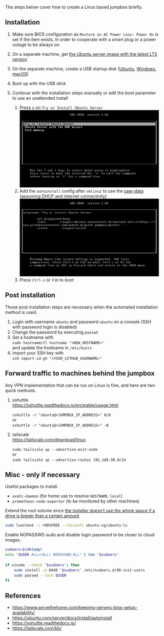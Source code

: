 The steps below cover how to create a Linux based jumpbox briefly.
## Installation

1. Make sure BIOS configuration as `Restore on AC Power Loss: Power On`
   is set if the item exists, in order to cooperate with a smart plug or
   a power outage to be always on.

1. On a separate machine, get [the Ubuntu server image with the latest LTS version](https://ubuntu.com/download/server)

1. On the separate machine, create a USB startup disk
   ([Ubuntu](https://tutorials.ubuntu.com/tutorial/tutorial-create-a-usb-stick-on-ubuntu),
   [Windows](https://tutorials.ubuntu.com/tutorial/tutorial-create-a-usb-stick-on-windows),
   [macOS](https://tutorials.ubuntu.com/tutorial/tutorial-create-a-usb-stick-on-macos))

1. Boot up with the USB stick

1. Continue with the installation steps manually or edit the boot parameter to use an unattended install

   1. Press `e` on `Try or Install Ubuntu Server`  
      ![](screenshots/grub.png)
   1. Add the `autoinstall` config after `vmlinuz` to use the [user-data](user-data) (assuming DHCP and internet connectivity)  
      ![](screenshots/grub_append_github.png)
   2. Press `Ctrl-x` or `F10` to boot

## Post installation

Those post installation steps are necessary when the automated installation method is used.

1. Login with username `ubuntu` and password `ubuntu` on a console (SSH with password login is disabled)
1. Change the password by executing `passwd`
1. Set a hostname with  
   `sudo hostnamectl hostname "<NEW_HOSTNAME>"`  
   and update the hostname in `/etc/hosts`
1. Import your SSH key with  
   `ssh-import-id-gh "<YOUR_GITHUB_USERNAME>"`

## Forward traffic to machines behind the jumpbox

Any VPN implementation that can be run on Linux is fine, and here are two quick methods.

1. sshuttle  
   https://sshuttle.readthedocs.io/en/stable/usage.html  
     
   `sshuttle -r "ubuntu@<JUMPBOX_IP_ADDRESS>" 0/0`  
   or  
   `sshuttle -r "ubuntu@<JUMPBOX_IP_ADDRESS>" -N`
1. tailscale  
   https://tailscale.com/download/linux  
     
   `sudo tailscale up --advertise-exit-node`  
   or  
   `sudo tailscale up --advertise-routes 192.168.99.0/24`

## Misc - only if necessary

Useful packages to install.
- `avahi-daemon` (for home use to resolve `HOSTNAME.local`)
- `prometheus-node-exporter` (to be monitored by other machines)


Extend the root volume since [the installer doesn't use the whole space if a drive is bigger than a certain amount](https://launchpad.net/bugs/1893276).
```bash
sudo lvextend -l +90%FREE --resizefs ubuntu-vg/ubuntu-lv
```

Enable NOPASSWD sudo and disable login password to be closer to cloud images.
```bash
sudoers=$(mktemp)
echo "$USER ALL=(ALL) NOPASSWD:ALL" | tee "$sudoers"

if visudo --check "$sudoers"; then
    sudo install -m 0440 "$sudoers" /etc/sudoers.d/90-init-users
    sudo passwd --lock $USER
fi
```

## References

- https://www.servethehome.com/keeping-servers-bios-setup-availability/
- https://ubuntu.com/server/docs/install/autoinstall
- https://sshuttle.readthedocs.io/
- https://tailscale.com/kb/
